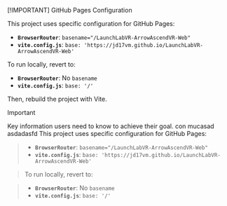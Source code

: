 [!IMPORTANT] GitHub Pages Configuration

This project uses specific configuration for GitHub Pages:

*   **`BrowserRouter`**: `basename="/LaunchLabVR-ArrowAscendVR-Web"`
*   **`vite.config.js`**: `base: 'https://jd17vm.github.io/LaunchLabVR-ArrowAscendVR-Web'`

To run locally, revert to:

*   **`BrowserRouter`**: No `basename`
*   **`vite.config.js`**: `base: '/'`

Then, rebuild the project with Vite.


> [!IMPORTANT]
> Key information users need to know to achieve their goal.
> con mucasad\
> asdadasfd
> This project uses specific configuration for GitHub Pages:

>*   **`BrowserRouter`**: `basename="/LaunchLabVR-ArrowAscendVR-Web"`
>*   **`vite.config.js`**: `base: 'https://jd17vm.github.io/LaunchLabVR-ArrowAscendVR-Web'`

>To run locally, revert to:

>*   **`BrowserRouter`**: No `basename`
>*   **`vite.config.js`**: `base: '/'`

